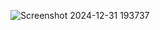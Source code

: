 ![Screenshot 2024-12-31 193737](https://github.com/user-attachments/assets/4df3b98d-c98e-4d8d-b1d7-b865c430af26)
